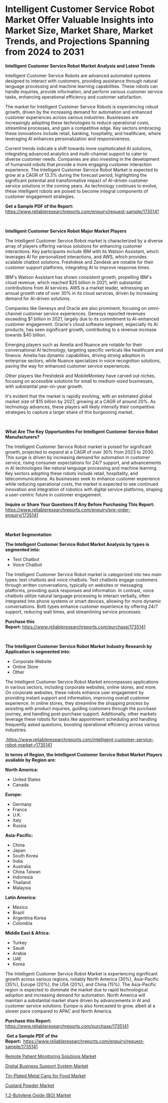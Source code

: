 <p><h1>Intelligent Customer Service Robot Market Offer Valuable Insights into Market Size, Market Share, Market Trends, and Projections Spanning from 2024 to 2031</h1></p><p><strong>Intelligent Customer Service Robot Market Analysis and Latest Trends</strong></p>
<p><p>Intelligent Customer Service Robots are advanced automated systems designed to interact with customers, providing assistance through natural language processing and machine learning capabilities. These robots can handle inquiries, provide information, and perform various customer service tasks, enhancing operational efficiency and customer satisfaction.</p><p>The market for Intelligent Customer Service Robots is experiencing robust growth, driven by the increasing demand for automation and enhanced customer experiences across various industries. Businesses are increasingly adopting these technologies to reduce operational costs, streamline processes, and gain a competitive edge. Key sectors embracing these innovations include retail, banking, hospitality, and healthcare, where leveraging AI enhances personalization and responsiveness.</p><p>Current trends indicate a shift towards more sophisticated AI solutions, integrating advanced analytics and multi-channel support to cater to diverse customer needs. Companies are also investing in the development of humanoid robots that provide a more engaging customer interaction experience. The Intelligent Customer Service Robot Market is expected to grow at a CAGR of 13.3% during the forecast period, highlighting the significant potential and transformative impact of AI-driven customer service solutions in the coming years. As technology continues to evolve, these intelligent robots are poised to become integral components of customer engagement strategies.</p></p>
<p><strong>Get a Sample PDF of the Report:&nbsp;</strong> <a href="https://www.reliableresearchreports.com/enquiry/request-sample/1735141?utm_campaign=31&utm_medium=2&utm_source=Github&utm_content=ia&utm_term=18112024&utm_id=intelligent-customer-service-robot">https://www.reliableresearchreports.com/enquiry/request-sample/1735141</a></p>
<p>&nbsp;</p>
<p><strong>Intelligent Customer Service Robot Major Market Players</strong></p>
<p><p>The Intelligent Customer Service Robot market is characterized by a diverse array of players offering various solutions for enhancing customer interactions. Key participants include IBM with its Watson Assistant, which leverages AI for personalized interactions, and AWS, which provides scalable chatbot solutions. Freshdesk and Zendesk are notable for their customer support platforms, integrating AI to improve response times.</p><p>IBM's Watson Assistant has shown consistent growth, propelling IBM's cloud revenue, which reached $25 billion in 2021, with substantial contributions from AI services. AWS is a market leader, witnessing an annual growth rate of over 30% in its cloud services, driven by increasing demand for AI-driven solutions. </p><p>Companies like Genesys and Oracle are also prominent, focusing on omni-channel customer service experiences. Genesys reported revenues exceeding $1 billion in 2021, largely due to its commitment to AI-enhanced customer engagement. Oracle's cloud software segment, especially its AI products, has seen significant growth, contributing to a revenue increase towards $40 billion.</p><p>Emerging players such as Amelia and Nuance are notable for their conversational AI technology, targeting specific verticals like healthcare and finance. Amelia has dynamic capabilities, driving strong adoption in enterprise sectors, while Nuance specializes in voice recognition solutions, paving the way for enhanced customer service experiences.</p><p>Other players like Freshdesk and MobileMonkey have carved out niches, focusing on accessible solutions for small to medium-sized businesses, with substantial year-on-year growth.</p><p>It's evident that the market is rapidly evolving, with an estimated global market size of $15 billion by 2027, growing at a CAGR of around 20%. As technology advances, these players will likely intensify their competitive strategies to capture a larger share of this burgeoning market.</p></p>
<p>&nbsp;</p>
<p><strong>What Are The Key Opportunities For Intelligent Customer Service Robot Manufacturers?</strong></p>
<p><p>The Intelligent Customer Service Robot market is poised for significant growth, projected to expand at a CAGR of over 30% from 2023 to 2030. This surge is driven by increasing demand for automation in customer service, rising consumer expectations for 24/7 support, and advancements in AI technologies like natural language processing and machine learning. Key sectors adopting these robots include retail, hospitality, and telecommunications. As businesses seek to enhance customer experience while reducing operational costs, the market is expected to see continued innovation and integration of robotics with digital service platforms, shaping a user-centric future in customer engagement.</p></p>
<p><strong>Inquire or Share Your Questions If Any Before Purchasing This Report:</strong> <a href="https://www.reliableresearchreports.com/enquiry/pre-order-enquiry/1735141?utm_campaign=31&utm_medium=2&utm_source=Github&utm_content=ia&utm_term=18112024&utm_id=intelligent-customer-service-robot">https://www.reliableresearchreports.com/enquiry/pre-order-enquiry/1735141</a></p>
<p>&nbsp;</p>
<p><strong>Market Segmentation</strong></p>
<p><strong>The Intelligent Customer Service Robot Market Analysis by types is segmented into:</strong></p>
<p><ul><li>Text Chatbot</li><li>Voice Chatbot</li></ul></p>
<p><p>The Intelligent Customer Service Robot market is categorized into two main types: text chatbots and voice chatbots. Text chatbots engage customers through written conversations, typically on websites or messaging platforms, providing quick responses and information. In contrast, voice chatbots utilize natural language processing to interact verbally, often integrated into phone systems or smart devices, allowing for more dynamic conversations. Both types enhance customer experience by offering 24/7 support, reducing wait times, and streamlining service processes.</p></p>
<p><strong>Purchase this Report:&nbsp;</strong><a href="https://www.reliableresearchreports.com/purchase/1735141?utm_campaign=31&utm_medium=2&utm_source=Github&utm_content=ia&utm_term=18112024&utm_id=intelligent-customer-service-robot">https://www.reliableresearchreports.com/purchase/1735141</a></p>
<p>&nbsp;</p>
<p><strong>The Intelligent Customer Service Robot Market Industry Research by Application is segmented into:</strong></p>
<p><ul><li>Corporate Website</li><li>Online Store</li><li>Other</li></ul></p>
<p><p>The Intelligent Customer Service Robot Market encompasses applications in various sectors, including corporate websites, online stores, and more. On corporate websites, these robots enhance user engagement by providing instant support and information, improving overall customer experience. In online stores, they streamline the shopping process by assisting with product inquiries, guiding customers through the purchase journey, and handling post-purchase support. Additionally, other markets leverage these robots for tasks like appointment scheduling and handling frequently asked questions, boosting operational efficiency across various industries.</p></p>
<p><a href="https://www.reliableresearchreports.com/intelligent-customer-service-robot-market-r1735141?utm_campaign=31&utm_medium=2&utm_source=Github&utm_content=ia&utm_term=18112024&utm_id=intelligent-customer-service-robot">&nbsp;https://www.reliableresearchreports.com/intelligent-customer-service-robot-market-r1735141</a></p>
<p><strong>In terms of Region, the Intelligent Customer Service Robot Market Players available by Region are:</strong></p>
<p>
    <p> <strong> North America: </strong>
        <ul>
            <li>United States</li>
            <li>Canada</li>
        </ul>
        </p> 
    <p> <strong> Europe: </strong>
        <ul>
            <li>Germany</li>
            <li>France</li>
            <li>U.K.</li>
            <li>Italy</li>
            <li>Russia</li>
        </ul>
        </p> 
    <p> <strong> Asia-Pacific: </strong>
        <ul>
            <li>China</li>
            <li>Japan</li>
            <li>South Korea</li>
            <li>India</li>
            <li>Australia</li>
            <li>China Taiwan</li>
            <li>Indonesia</li>
            <li>Thailand</li>
            <li>Malaysia</li>
        </ul>
        </p> 
    <p> <strong> Latin America: </strong>
        <ul>
            <li>Mexico</li>
            <li>Brazil</li>
            <li>Argentina Korea</li>
            <li>Colombia</li>
        </ul>
        </p> 
    <p> <strong> Middle East & Africa: </strong>
        <ul>
            <li>Turkey</li>
            <li>Saudi</li>
            <li>Arabia</li>
            <li>UAE</li>
            <li>Korea</li>
        </ul>
    </p>
    </p>
<p><p>The Intelligent Customer Service Robot Market is experiencing significant growth across various regions, notably North America (30%), Asia-Pacific (35%), Europe (20%), the USA (20%), and China (15%). The Asia-Pacific region is expected to dominate the market due to rapid technological adoption and increasing demand for automation. North America will maintain a substantial market share driven by advancements in AI and customer service solutions. Europe is also forecasted to grow, albeit at a slower pace compared to APAC and North America.</p></p>
<p><strong>Purchase this Report: </strong><a href="https://www.reliableresearchreports.com/purchase/1735141?utm_campaign=31&utm_medium=2&utm_source=Github&utm_content=ia&utm_term=18112024&utm_id=intelligent-customer-service-robot">https://www.reliableresearchreports.com/purchase/1735141</a></p>
<p>&nbsp;<strong>Get a Sample PDF of the Report:&nbsp;&nbsp;</strong><a href="https://www.reliableresearchreports.com/enquiry/request-sample/1735141?utm_campaign=31&utm_medium=2&utm_source=Github&utm_content=ia&utm_term=18112024&utm_id=intelligent-customer-service-robot">https://www.reliableresearchreports.com/enquiry/request-sample/1735141</a></p>
<p><strong></strong></p>
<p><p><a href="https://issuu.com/reportprime-2/docs/remote-patient-monitoring-solutions_82b8599d9ccbb7?utm_campaign=31&utm_medium=2&utm_source=Github&utm_content=ia&utm_term=18112024&utm_id=intelligent-customer-service-robot">Remote Patient Monitoring Solutions Market</a></p><p><a href="https://issuu.com/reportprime-2/docs/digital-business-support-system-mar_c32d570c26dfd3?utm_campaign=31&utm_medium=2&utm_source=Github&utm_content=ia&utm_term=18112024&utm_id=intelligent-customer-service-robot">Digital Business Support System Market</a></p><p><a href="https://github.com/MonroeBullock54/Market-Research-Report-List-1/blob/main/tin-plated-metal-cans-for-food-market.md?utm_campaign=31&utm_medium=2&utm_source=Github&utm_content=ia&utm_term=18112024&utm_id=intelligent-customer-service-robot">Tin-Plated Metal Cans for Food Market</a></p><p><a href="https://www.linkedin.com/pulse/future-trends-global-custard-powder-market-insights-analysis-from-qlf6f?utm_campaign=31&utm_medium=2&utm_source=Github&utm_content=ia&utm_term=18112024&utm_id=intelligent-customer-service-robot">Custard Powder Market</a></p><p><a href="https://github.com/juniordelafrance/Market-Research-Report-List-5/blob/main/12-butylene-oxide-bo-market.md?utm_campaign=31&utm_medium=2&utm_source=Github&utm_content=ia&utm_term=18112024&utm_id=intelligent-customer-service-robot">1,2-Butylene Oxide (BO) Market</a></p></p>